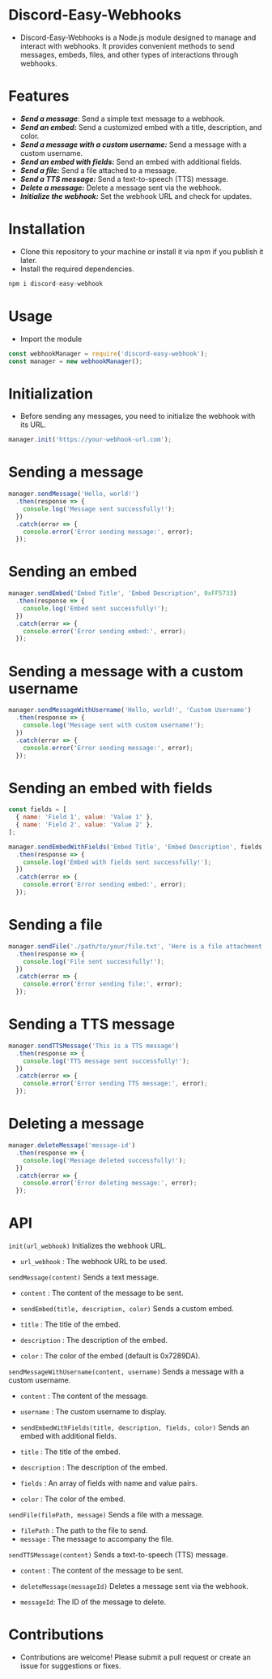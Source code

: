 # Discord-Easy-Webhooks

- Discord-Easy-Webhooks is a Node.js module designed to manage and interact with webhooks. It provides convenient methods to send messages, embeds, files, and other types of interactions through webhooks.

# Features
- ***Send a message***: Send a simple text message to a webhook.
- ***Send an embed:*** Send a customized embed with a title, description, and color.
- ***Send a message with a custom username:*** Send a message with a custom username.
- ***Send an embed with fields:*** Send an embed with additional fields.
- ***Send a file:*** Send a file attached to a message.
- ***Send a TTS message:*** Send a text-to-speech (TTS) message.
- ***Delete a message:*** Delete a message sent via the webhook.
- ***Initialize the webhook:*** Set the webhook URL and check for updates.

# Installation

- Clone this repository to your machine or install it via npm if you publish it later.
- Install the required dependencies.

```js
npm i discord-easy-webhook
```

# Usage

- Import the module

```js
const webhookManager = require('discord-easy-webhook');
const manager = new webhookManager();
```

# Initialization
- Before sending any messages, you need to initialize the webhook with its URL.

```js
manager.init('https://your-webhook-url.com');
```

# Sending a message

```js
manager.sendMessage('Hello, world!')
  .then(response => {
    console.log('Message sent successfully!');
  })
  .catch(error => {
    console.error('Error sending message:', error);
  });
```
# Sending an embed

```js
manager.sendEmbed('Embed Title', 'Embed Description', 0xFF5733)
  .then(response => {
    console.log('Embed sent successfully!');
  })
  .catch(error => {
    console.error('Error sending embed:', error);
  });
```

# Sending a message with a custom username

```js
manager.sendMessageWithUsername('Hello, world!', 'Custom Username')
  .then(response => {
    console.log('Message sent with custom username!');
  })
  .catch(error => {
    console.error('Error sending message:', error);
  });
```

# Sending an embed with fields

```js
const fields = [
  { name: 'Field 1', value: 'Value 1' },
  { name: 'Field 2', value: 'Value 2' },
];

manager.sendEmbedWithFields('Embed Title', 'Embed Description', fields, 0x7289DA)
  .then(response => {
    console.log('Embed with fields sent successfully!');
  })
  .catch(error => {
    console.error('Error sending embed:', error);
  });
```

# Sending a file

```js
manager.sendFile('./path/to/your/file.txt', 'Here is a file attachment')
  .then(response => {
    console.log('File sent successfully!');
  })
  .catch(error => {
    console.error('Error sending file:', error);
  });
```

# Sending a TTS message

```js
manager.sendTTSMessage('This is a TTS message')
  .then(response => {
    console.log('TTS message sent successfully!');
  })
  .catch(error => {
    console.error('Error sending TTS message:', error);
  });
```

# Deleting a message

```js
manager.deleteMessage('message-id')
  .then(response => {
    console.log('Message deleted successfully!');
  })
  .catch(error => {
    console.error('Error deleting message:', error);
  });
```

# API

`init(url_webhook)`
Initializes the webhook URL.

- `url_webhook` : The webhook URL to be used.

`sendMessage(content)`
Sends a text message.

- `content` : The content of the message to be sent.

- `sendEmbed(title, description, color)`
Sends a custom embed.

- `title` : The title of the embed.
- `description` : The description of the embed.
- `color` : The color of the embed (default is 0x7289DA).

`sendMessageWithUsername(content, username)`
Sends a message with a custom username.

- `content` : The content of the message.
- `username` : The custom username to display.

- `sendEmbedWithFields(title, description, fields, color)`
Sends an embed with additional fields.

- `title` : The title of the embed.
- `description` : The description of the embed.
- `fields` : An array of fields with name and value pairs.
- `color` : The color of the embed.

`sendFile(filePath, message)`
Sends a file with a message.

- `filePath` : The path to the file to send.
- `message` : The message to accompany the file.

`sendTTSMessage(content)`
Sends a text-to-speech (TTS) message.

- `content` : The content of the message to be sent.

- `deleteMessage(messageId)`
Deletes a message sent via the webhook.

- `messageId`: The ID of the message to delete.

# Contributions

- Contributions are welcome! Please submit a pull request or create an issue for suggestions or fixes.
